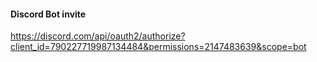 #### Discord Bot invite
https://discord.com/api/oauth2/authorize?client_id=790227719987134484&permissions=2147483639&scope=bot
